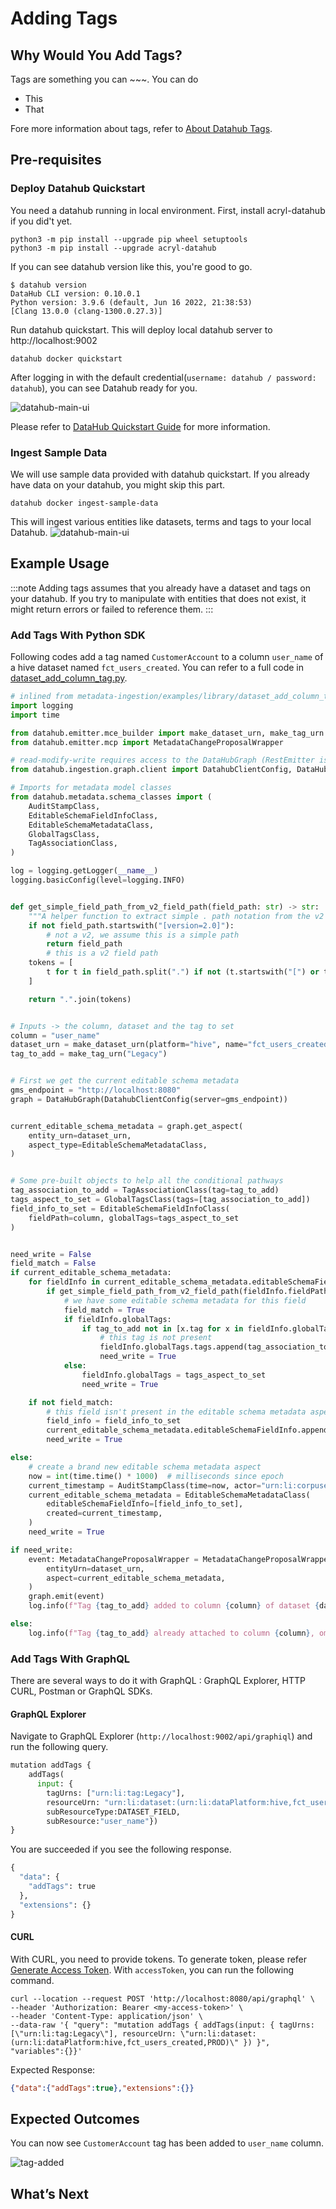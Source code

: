 # Adding Tags

## Why Would You Add Tags? 
Tags are something you can ~~~. You can do 
* This
* That

Fore more information about tags, refer to [About Datahub Tags](https://datahubproject.io/docs/tags/).

## Pre-requisites

### Deploy Datahub Quickstart 
You need a datahub running in local environment. First, install acryl-datahub if you did't yet. 
```shell
python3 -m pip install --upgrade pip wheel setuptools
python3 -m pip install --upgrade acryl-datahub
```
If you can see datahub version like this, you're good to go. 
```shell
$ datahub version
DataHub CLI version: 0.10.0.1
Python version: 3.9.6 (default, Jun 16 2022, 21:38:53)
[Clang 13.0.0 (clang-1300.0.27.3)]
```

Run datahub quickstart. This will deploy local datahub server to http://localhost:9002 
```shell
datahub docker quickstart
```
After logging in with the default credential(`username: datahub / password: datahub`), you can see Datahub ready for you. 

![datahub-main-ui](../../imgs/tutorials/datahub-main-ui.png)

Please refer to [DataHub Quickstart Guide](https://datahubproject.io/docs/quickstart) for more information. 

### Ingest Sample Data
We will use sample data provided with datahub quickstart. 
If you already have data on your datahub, you might skip this part. 

```shell
datahub docker ingest-sample-data 
```
This will ingest various entities like datasets, terms and tags to your local Datahub.
![datahub-main-ui](../../imgs/tutorials/sample-ingestion.png)

## Example Usage

:::note
Adding tags assumes that you already have a dataset and tags on your datahub.
If you try to manipulate with entities that does not exist, it might return errors or failed to reference them.
:::


### Add Tags With Python SDK

Following codes add a tag named `CustomerAccount` to a column `user_name` of a hive dataset named `fct_users_created`.
You can refer to a full code in [dataset_add_column_tag.py](https://github.com/datahub-project/datahub/blob/master/metadata-ingestion/examples/library/dataset_add_column_tag.py).
```python
# inlined from metadata-ingestion/examples/library/dataset_add_column_tag.py
import logging
import time

from datahub.emitter.mce_builder import make_dataset_urn, make_tag_urn
from datahub.emitter.mcp import MetadataChangeProposalWrapper

# read-modify-write requires access to the DataHubGraph (RestEmitter is not enough)
from datahub.ingestion.graph.client import DatahubClientConfig, DataHubGraph

# Imports for metadata model classes
from datahub.metadata.schema_classes import (
    AuditStampClass,
    EditableSchemaFieldInfoClass,
    EditableSchemaMetadataClass,
    GlobalTagsClass,
    TagAssociationClass,
)

log = logging.getLogger(__name__)
logging.basicConfig(level=logging.INFO)


def get_simple_field_path_from_v2_field_path(field_path: str) -> str:
    """A helper function to extract simple . path notation from the v2 field path"""
    if not field_path.startswith("[version=2.0]"):
        # not a v2, we assume this is a simple path
        return field_path
        # this is a v2 field path
    tokens = [
        t for t in field_path.split(".") if not (t.startswith("[") or t.endswith("]"))
    ]

    return ".".join(tokens)


# Inputs -> the column, dataset and the tag to set
column = "user_name"
dataset_urn = make_dataset_urn(platform="hive", name="fct_users_created", env="PROD")
tag_to_add = make_tag_urn("Legacy")


# First we get the current editable schema metadata
gms_endpoint = "http://localhost:8080"
graph = DataHubGraph(DatahubClientConfig(server=gms_endpoint))


current_editable_schema_metadata = graph.get_aspect(
    entity_urn=dataset_urn,
    aspect_type=EditableSchemaMetadataClass,
)


# Some pre-built objects to help all the conditional pathways
tag_association_to_add = TagAssociationClass(tag=tag_to_add)
tags_aspect_to_set = GlobalTagsClass(tags=[tag_association_to_add])
field_info_to_set = EditableSchemaFieldInfoClass(
    fieldPath=column, globalTags=tags_aspect_to_set
)


need_write = False
field_match = False
if current_editable_schema_metadata:
    for fieldInfo in current_editable_schema_metadata.editableSchemaFieldInfo:
        if get_simple_field_path_from_v2_field_path(fieldInfo.fieldPath) == column:
            # we have some editable schema metadata for this field
            field_match = True
            if fieldInfo.globalTags:
                if tag_to_add not in [x.tag for x in fieldInfo.globalTags.tags]:
                    # this tag is not present
                    fieldInfo.globalTags.tags.append(tag_association_to_add)
                    need_write = True
            else:
                fieldInfo.globalTags = tags_aspect_to_set
                need_write = True

    if not field_match:
        # this field isn't present in the editable schema metadata aspect, add it
        field_info = field_info_to_set
        current_editable_schema_metadata.editableSchemaFieldInfo.append(field_info)
        need_write = True

else:
    # create a brand new editable schema metadata aspect
    now = int(time.time() * 1000)  # milliseconds since epoch
    current_timestamp = AuditStampClass(time=now, actor="urn:li:corpuser:ingestion")
    current_editable_schema_metadata = EditableSchemaMetadataClass(
        editableSchemaFieldInfo=[field_info_to_set],
        created=current_timestamp,
    )
    need_write = True

if need_write:
    event: MetadataChangeProposalWrapper = MetadataChangeProposalWrapper(
        entityUrn=dataset_urn,
        aspect=current_editable_schema_metadata,
    )
    graph.emit(event)
    log.info(f"Tag {tag_to_add} added to column {column} of dataset {dataset_urn}")

else:
    log.info(f"Tag {tag_to_add} already attached to column {column}, omitting write")
```

### Add Tags With GraphQL
There are several ways to do it with GraphQL : GraphQL Explorer, HTTP CURL, Postman or GraphQL SDKs. 

#### GraphQL Explorer
Navigate to GraphQL Explorer (`http://localhost:9002/api/graphiql`) and run the following query.

```python
mutation addTags {
    addTags(
      input: { 
        tagUrns: ["urn:li:tag:Legacy"], 
        resourceUrn: "urn:li:dataset:(urn:li:dataPlatform:hive,fct_users_created,PROD)",
        subResourceType:DATASET_FIELD,
        subResource:"user_name"})
}
```
You are succeeded if you see the following response.
```python
{
  "data": {
    "addTags": true
  },
  "extensions": {}
}
```

#### CURL

With CURL, you need to provide tokens. To generate token, please refer [Generate Access Token](http://localhost:3000/docs/dev-guides/tutorials/generate-access-token). 
With `accessToken`, you can run the following command.

```shell
curl --location --request POST 'http://localhost:8080/api/graphql' \
--header 'Authorization: Bearer <my-access-token>' \
--header 'Content-Type: application/json' \
--data-raw '{ "query": "mutation addTags { addTags(input: { tagUrns: [\"urn:li:tag:Legacy\"], resourceUrn: \"urn:li:dataset:(urn:li:dataPlatform:hive,fct_users_created,PROD)\" }) }", "variables":{}}'
```
Expected Response:
```json
{"data":{"addTags":true},"extensions":{}}
```

## Expected Outcomes
You can now see `CustomerAccount` tag has been added to `user_name` column. 

![tag-added](../../imgs/tutorials/tag-added.png)


## What’s Next

